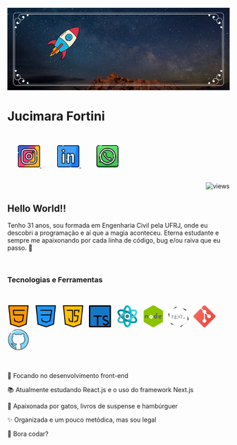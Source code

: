 ![capa](./assets/capaREADME.png)

# Jucimara Fortini

<br />
<p>
    &nbsp;&nbsp;&nbsp;&nbsp;&nbsp;
    <a href="https://www.instagram.com/jucimarafortini/" target="_blank">
        <img src="./assets/logoInstagram.png" height=50 />
    </a>
    &nbsp;&nbsp;&nbsp;&nbsp;&nbsp;&nbsp;&nbsp;&nbsp;
    <a href="https://www.linkedin.com/in/jucimara-alves-fortini-78b7bb196/" target="_blank">
        <img src="./assets/logoLinkedin.png" height=50 />
    </a>
    &nbsp;&nbsp;&nbsp;&nbsp;&nbsp;&nbsp;&nbsp;&nbsp;
    <a href="https://wa.me/5522981480391" target="_blank">
        <img src="./assets/logoWhatsapp.png" height=50 />
    </a>
</p>

<br />

<img src="https://komarev.com/ghpvc/?username=JuFortini&color=04cce6" alt="views" align="right">

<br />

## Hello World!!

Tenho 31 anos, sou formada em Engenharia Civil pela UFRJ, onde eu descobri a programação e aí que a magia aconteceu. Eterna estudante e sempre me apaixonando por cada linha de código, bug e/ou raiva que eu passo. 💖

<br />

### Tecnologias e Ferramentas

<br />
<p>
    <img src="./assets/logoHTML5.png" height=50 title="HTML5" />&nbsp;&nbsp;
    <img src="./assets/logoCSS3.png" height=50 title="CSS3" />&nbsp;&nbsp;
    <img src="./assets/logoJavaScript.png" height=50 title="JavaScript" />&nbsp;&nbsp;
    <img src="./assets/coolTypescript.png" height=50 title="TypeScript" />&nbsp;&nbsp;
    <img src="./assets/logoReactjs.png" height=50 title="React.js" />&nbsp;&nbsp;
    <img src="./assets/logoNodejs.png" height=50 title="Node.js" />&nbsp;&nbsp;
    <img src="./assets/logoNextjs.png" height=50 title="Next.js" />&nbsp;&nbsp;
    <img src="./assets/logoGit.png" height=50 title="Git" />&nbsp;&nbsp;
    <img src="./assets/logoGitHub.png" height=50 title="GitHub" />
</p>
<br />

🎯 Focando no desenvolvimento front-end

📚 Atualmente estudando React.js e o uso do framework Next.js

💙 Apaixonada por gatos, livros de suspense e hambúrguer

✨ Organizada e um pouco metódica, mas sou legal

🚀 Bora codar?
